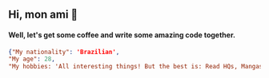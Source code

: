 ## Hi, mon ami 👋

 #### Well, let's get some coffee and write some amazing code together.
 
 ```json
{"My nationality": 'Brazilian',
 "My age": 28,
 "My hobbies: 'All interesting things! But the best is: Read HQs, Mangas, Write artciles and have quality time with my family'}
```

<!--
**Rafael-Marvila/Rafael-Marvila** is a ✨ _special_ ✨ repository because its `README.md` (this file) appears on your GitHub profile.

Here are some ideas to get you started:

- 🔭 I’m currently working on ...
- 🌱 I’m currently learning ...
- 👯 I’m looking to collaborate on ...
- 🤔 I’m looking for help with ...
- 💬 Ask me about ...
- 📫 How to reach me: ...
- 😄 Pronouns: ...
- ⚡ Fun fact: ...
-->
